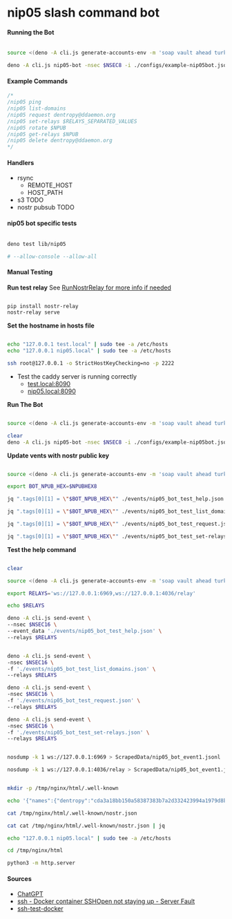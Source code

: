# nip05 slash command bot

#### Running the Bot

``` bash

source <(deno -A cli.js generate-accounts-env -m 'soap vault ahead turkey runway erosion february snow modify copy nephew rude')

deno -A cli.js nip05-bot -nsec $NSEC8 -i ./configs/example-nip05bot.json

```
#### Example Commands

``` js
/*
/nip05 ping
/nip05 list-domains
/nip05 request dentropy@ddaemon.org
/nip05 set-relays $RELAYS_SEPARATED_VALUES
/nip05 rotate $NPUB
/nip05 get-relays $NPUB
/nip05 delete dentropy@ddaemon.org
*/
```

#### Handlers

* rsync
    * REMOTE_HOST
    * HOST_PATH
* s3 TODO
* nostr pubsub TODO

#### nip05 bot specific tests

``` bash

deno test lib/nip05

# --allow-console --allow-all

```

#### Manual Testing

**Run test relay**
See [RunNostrRelay for more info if needed](../RunNostrRelay.md)
``` bash

pip install nostr-relay
nostr-relay serve

```

**Set the hostname in hosts file**
``` bash

echo "127.0.0.1 test.local" | sudo tee -a /etc/hosts
echo "127.0.0.1 nip05.local" | sudo tee -a /etc/hosts

ssh root@127.0.0.1 -o StrictHostKeyChecking=no -p 2222

```
- Test the caddy server is running correctly
    - [test.local:8090](http://test.local:8090/)
    - [nip05.local:8090](http://nip05.local:8090/)


**Run The Bot**
``` bash

source <(deno -A cli.js generate-accounts-env -m 'soap vault ahead turkey runway erosion february snow modify copy nephew rude')

clear
deno -A cli.js nip05-bot -nsec $NSEC8 -i ./configs/example-nip05bot.json

```

**Update vents with nostr public key**
``` bash

source <(deno -A cli.js generate-accounts-env -m 'soap vault ahead turkey runway erosion february snow modify copy nephew rude')

export BOT_NPUB_HEX=$NPUBHEX8

jq ".tags[0][1] = \"$BOT_NPUB_HEX\"" ./events/nip05_bot_test_help.json > tmp.json && mv tmp.json ./events/nip05_bot_test_help.json

jq ".tags[0][1] = \"$BOT_NPUB_HEX\"" ./events/nip05_bot_test_list_domains.json > tmp.json && mv tmp.json ./events/nip05_bot_test_list_domains.json

jq ".tags[0][1] = \"$BOT_NPUB_HEX\"" ./events/nip05_bot_test_request.json > tmp.json && mv tmp.json ./events/nip05_bot_test_request.json

jq ".tags[0][1] = \"$BOT_NPUB_HEX\"" ./events/nip05_bot_test_set-relays.json > tmp.json && mv tmp.json ./events/nip05_bot_test_set-relays.json

```

**Test the help command**
``` bash

clear

source <(deno -A cli.js generate-accounts-env -m 'soap vault ahead turkey runway erosion february snow modify copy nephew rude')

export RELAYS='ws://127.0.0.1:6969,ws://127.0.0.1:4036/relay'

echo $RELAYS

deno -A cli.js send-event \
--nsec $NSEC16 \
--event_data './events/nip05_bot_test_help.json' \
--relays $RELAYS


deno -A cli.js send-event \
-nsec $NSEC16 \
-f './events/nip05_bot_test_list_domains.json' \
--relays $RELAYS

deno -A cli.js send-event \
-nsec $NSEC16 \
-f './events/nip05_bot_test_request.json' \
--relays $RELAYS

deno -A cli.js send-event \
-nsec $NSEC16 \
-f './events/nip05_bot_test_set-relays.json' \
--relays $RELAYS

```

``` bash

nosdump -k 1 ws://127.0.0.1:6969 > ScrapedData/nip05_bot_event1.jsonl

nosdump -k 1 ws://127.0.0.1:4036/relay > ScrapedData/nip05_bot_event1.jsonl

```

``` bash

mkdir -p /tmp/nginx/html/.well-known

echo '{"names":{"dentropy":"cda3a18bb150a58387383b7a2d332423994a1979d8ba61be1d26dafaf6a3d6b2","paul":"827782ff6cf5cfe0732a1470dc399acb3f7eb592187ac88c755aefc82f6a9432"},"relays":{"cda3a18bb150a58387383b7a2d332423994a1979d8ba61be1d26dafaf6a3d6b2":["wss://relay.nostr.band","wss://relay.damus.io/"],"827782ff6cf5cfe0732a1470dc399acb3f7eb592187ac88c755aefc82f6a9432":["wss://relay.damus.io","wss://nos.lol","wss://relay.newatlantis.top","wss://purplerelay.com","wss://relay.nostr.band"]}}' > /tmp/nginx/html/.well-known/nostr.json

cat /tmp/nginx/html/.well-known/nostr.json

cat cat /tmp/nginx/html/.well-known/nostr.json | jq

echo "127.0.0.1 nip05.local" | sudo tee -a /etc/hosts

cd /tmp/nginx/html

python3 -m http.server
```

#### Sources

- [ChatGPT](https://chatgpt.com/share/6791796d-4768-8002-8487-43d26d8120aa)
- [ssh - Docker container SSHOpen not staying up - Server Fault](https://serverfault.com/questions/721026/docker-container-sshopen-not-staying-up)
- [ssh-test-docker](./ssh-test-docker.md)
